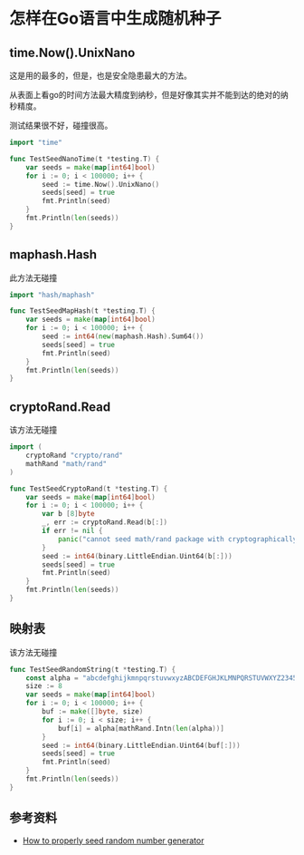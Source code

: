 # 怎样在Go语言中生成随机种子

## time.Now().UnixNano

这是用的最多的，但是，也是安全隐患最大的方法。

从表面上看go的时间方法最大精度到纳秒，但是好像其实并不能到达的绝对的纳秒精度。

测试结果很不好，碰撞很高。

```go
import "time"

func TestSeedNanoTime(t *testing.T) {
	var seeds = make(map[int64]bool)
	for i := 0; i < 100000; i++ {
		seed := time.Now().UnixNano()
		seeds[seed] = true
		fmt.Println(seed)
	}
	fmt.Println(len(seeds))
}
```

## maphash.Hash

此方法无碰撞

```go
import "hash/maphash"

func TestSeedMapHash(t *testing.T) {
	var seeds = make(map[int64]bool)
	for i := 0; i < 100000; i++ {
		seed := int64(new(maphash.Hash).Sum64())
		seeds[seed] = true
		fmt.Println(seed)
	}
	fmt.Println(len(seeds))
}
```

## cryptoRand.Read

该方法无碰撞

```go
import (
	cryptoRand "crypto/rand"
	mathRand "math/rand"
)

func TestSeedCryptoRand(t *testing.T) {
	var seeds = make(map[int64]bool)
	for i := 0; i < 100000; i++ {
		var b [8]byte
		_, err := cryptoRand.Read(b[:])
		if err != nil {
			panic("cannot seed math/rand package with cryptographically secure random number generator")
		}
		seed := int64(binary.LittleEndian.Uint64(b[:]))
		seeds[seed] = true
		fmt.Println(seed)
	}
	fmt.Println(len(seeds))
}
```

## 映射表

该方法无碰撞

```go
func TestSeedRandomString(t *testing.T) {
	const alpha = "abcdefghijkmnpqrstuvwxyzABCDEFGHJKLMNPQRSTUVWXYZ23456789"
	size := 8
	var seeds = make(map[int64]bool)
	for i := 0; i < 100000; i++ {
		buf := make([]byte, size)
		for i := 0; i < size; i++ {
			buf[i] = alpha[mathRand.Intn(len(alpha))]
		}
		seed := int64(binary.LittleEndian.Uint64(buf[:]))
		seeds[seed] = true
		fmt.Println(seed)
	}
	fmt.Println(len(seeds))
}
```

## 参考资料

- [How to properly seed random number generator](https://stackoverflow.com/questions/12321133/how-to-properly-seed-random-number-generator)
